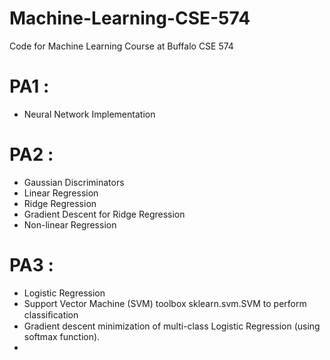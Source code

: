 # Machine-Learning-CSE-574
Code for Machine Learning Course at Buffalo CSE 574

# PA1 : 
- Neural Network Implementation 

# PA2 : 
- Gaussian Discriminators 
- Linear Regression
- Ridge Regression 
- Gradient Descent for Ridge Regression 
- Non-linear Regression

# PA3 :
- Logistic Regression
- Support Vector Machine (SVM) toolbox sklearn.svm.SVM to perform classiﬁcation
- Gradient descent minimization of multi-class Logistic Regression (using softmax function).
- 
